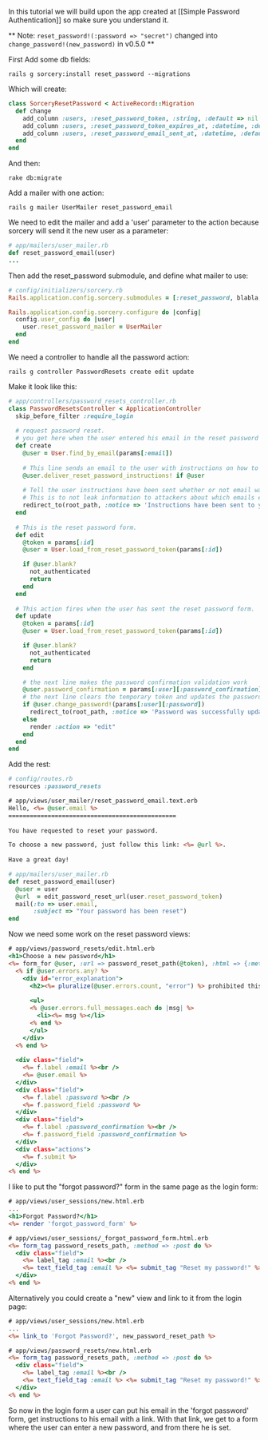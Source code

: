 In this tutorial we will build upon the app created at [[Simple Password Authentication]] so make sure you understand it.

** Note: `reset_password!(:password => "secret")` changed into `change_password!(new_password)` in v0.5.0 **

First Add some db fields:

    rails g sorcery:install reset_password --migrations

Which will create:

```ruby
class SorceryResetPassword < ActiveRecord::Migration
  def change
    add_column :users, :reset_password_token, :string, :default => nil
    add_column :users, :reset_password_token_expires_at, :datetime, :default => nil
    add_column :users, :reset_password_email_sent_at, :datetime, :default => nil
  end
end
```

And then:

    rake db:migrate


Add a mailer with one action:

    rails g mailer UserMailer reset_password_email

We need to edit the mailer and add a 'user' parameter to the action because sorcery will send it the new user as a parameter:

```ruby
# app/mailers/user_mailer.rb
def reset_password_email(user)
...
```

Then add the reset_password submodule, and define what mailer to use:

```ruby
# config/initializers/sorcery.rb
Rails.application.config.sorcery.submodules = [:reset_password, blabla, blablu, ...]

Rails.application.config.sorcery.configure do |config|
  config.user_config do |user|
    user.reset_password_mailer = UserMailer
  end
end
```

We need a controller to handle all the password action:

    rails g controller PasswordResets create edit update

Make it look like this:

```ruby
# app/controllers/password_resets_controller.rb
class PasswordResetsController < ApplicationController
  skip_before_filter :require_login
    
  # request password reset.
  # you get here when the user entered his email in the reset password form and submitted it.
  def create 
    @user = User.find_by_email(params[:email])
        
    # This line sends an email to the user with instructions on how to reset their password (a url with a random token)
    @user.deliver_reset_password_instructions! if @user
        
    # Tell the user instructions have been sent whether or not email was found.
    # This is to not leak information to attackers about which emails exist in the system.
    redirect_to(root_path, :notice => 'Instructions have been sent to your email.')
  end
    
  # This is the reset password form.
  def edit
    @token = params[:id]
    @user = User.load_from_reset_password_token(params[:id])

    if @user.blank?
      not_authenticated
      return
    end
  end
      
  # This action fires when the user has sent the reset password form.
  def update
    @token = params[:id]
    @user = User.load_from_reset_password_token(params[:id])

    if @user.blank?
      not_authenticated
      return
    end

    # the next line makes the password confirmation validation work
    @user.password_confirmation = params[:user][:password_confirmation]
    # the next line clears the temporary token and updates the password
    if @user.change_password!(params[:user][:password])
      redirect_to(root_path, :notice => 'Password was successfully updated.')
    else
      render :action => "edit"
    end
  end
end
```

Add the rest:

```ruby
# config/routes.rb
resources :password_resets
```

```rhtml
# app/views/user_mailer/reset_password_email.text.erb
Hello, <%= @user.email %>
===============================================
 
You have requested to reset your password.

To choose a new password, just follow this link: <%= @url %>.
 
Have a great day!
```

```ruby
# app/mailers/user_mailer.rb
def reset_password_email(user)
  @user = user
  @url  = edit_password_reset_url(user.reset_password_token)
  mail(:to => user.email,
       :subject => "Your password has been reset")
end
```

Now we need some work on the reset password views:

```rhtml
# app/views/password_resets/edit.html.erb
<h1>Choose a new password</h1>
<%= form_for @user, :url => password_reset_path(@token), :html => {:method => :put} do |f| %>
  <% if @user.errors.any? %>
    <div id="error_explanation">
      <h2><%= pluralize(@user.errors.count, "error") %> prohibited this user from being saved:</h2>
    
      <ul>
      <% @user.errors.full_messages.each do |msg| %>
        <li><%= msg %></li>
      <% end %>
      </ul>
    </div>
  <% end %>
    
  <div class="field">
    <%= f.label :email %><br />
    <%= @user.email %>
  </div>
  <div class="field">
    <%= f.label :password %><br />
    <%= f.password_field :password %>
  </div>
  <div class="field">
    <%= f.label :password_confirmation %><br />
    <%= f.password_field :password_confirmation %>
  </div>
  <div class="actions">
    <%= f.submit %>
  </div>
<% end %>
```

I like to put the "forgot password?" form in the same page as the login form:

```rhtml
# app/views/user_sessions/new.html.erb
...
<h1>Forgot Password?</h1>
<%= render 'forgot_password_form' %>
```

```rhtml
# app/views/user_sessions/_forgot_password_form.html.erb
<%= form_tag password_resets_path, :method => :post do %>
  <div class="field">
    <%= label_tag :email %><br />
    <%= text_field_tag :email %> <%= submit_tag "Reset my password!" %>
  </div>
<% end %>
```

Alternatively you could create a "new" view and link to it from the login page:

```rhtml
# app/views/user_sessions/new.html.erb
...
<%= link_to 'Forgot Password?', new_password_reset_path %>
```

```rhtml
# app/views/password_resets/new.html.erb
<%= form_tag password_resets_path, :method => :post do %>
  <div class="field">
    <%= label_tag :email %><br />
    <%= text_field_tag :email %> <%= submit_tag "Reset my password!" %>
  </div>
<% end %>
```

So now in the login form a user can put his email in the 'forgot password' form, get instructions to his email with a link. With that link, we get to a form where the user can enter a new password, and from there he is set.